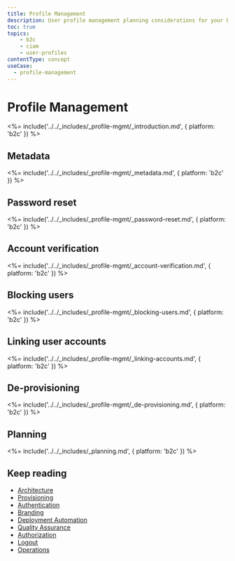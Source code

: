 ```yaml
---
title: Profile Management
description: User profile management planning considerations for your B2C implementation. 
toc: true
topics:
    - b2c
    - ciam
    - user-profiles
contentType: concept
useCase:
  - profile-management
---
```

# Profile Management

<%= include('../../_includes/_profile-mgmt/_introduction.md', { platform: 'b2c' }) %>

## Metadata

<%= include('../../_includes/_profile-mgmt/_metadata.md', { platform: 'b2c' }) %>

## Password reset

<%= include('../../_includes/_profile-mgmt/_password-reset.md', { platform: 'b2c' }) %>

## Account verification

<%= include('../../_includes/_profile-mgmt/_account-verification.md', { platform: 'b2c' }) %>

## Blocking users 

<%= include('../../_includes/_profile-mgmt/_blocking-users.md', { platform: 'b2c' }) %>

## Linking user accounts 

<%= include('../../_includes/_profile-mgmt/_linking-accounts.md', { platform: 'b2c' }) %>

## De-provisioning

<%= include('../../_includes/_profile-mgmt/_de-provisioning.md', { platform: 'b2c' }) %>

## Planning

<%= include('../../_includes/_planning.md', { platform: 'b2c' }) %>

## Keep reading

* [Architecture](/architecture-scenarios/implementation/b2c/b2c-architecture)
* [Provisioning](/architecture-scenarios/implementation/b2c/b2c-provisioning)
* [Authentication](/architecture-scenarios/implementation/b2c/b2c-authentication)
* [Branding](/architecture-scenarios/implementation/b2c/b2c-branding)
* [Deployment Automation](/architecture-scenarios/implementation/b2c/b2c-deployment)
* [Quality Assurance](/architecture-scenarios/implementation/b2c/b2c-qa)
* [Authorization](/architecture-scenarios/implementation/b2c/b2c-authorization)
* [Logout](/architecture-scenarios/implementation/b2c/b2c-logout)
* [Operations](/architecture-scenarios/implementation/b2c/b2c-operations)

